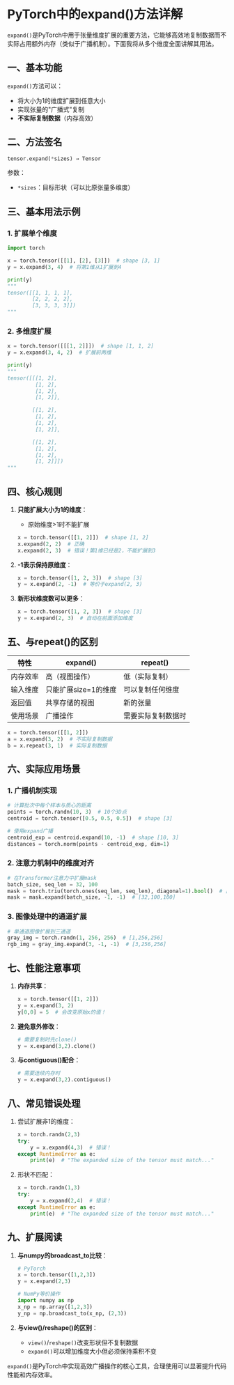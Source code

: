 # PyTorch中的expand()方法详解

`expand()`是PyTorch中用于张量维度扩展的重要方法，它能够高效地复制数据而不实际占用额外内存（类似于广播机制）。下面我将从多个维度全面讲解其用法。

## 一、基本功能

`expand()`方法可以：

*   将大小为1的维度扩展到任意大小
*   实现张量的"广播式"复制
*   **不实际复制数据**（内存高效）

## 二、方法签名

```python
tensor.expand(*sizes) → Tensor
```

参数：

*   `*sizes`：目标形状（可以比原张量多维度）

## 三、基本用法示例

### 1. 扩展单个维度

```python
import torch

x = torch.tensor([[1], [2], [3]])  # shape [3, 1]
y = x.expand(3, 4)  # 将第1维从1扩展到4

print(y)
"""
tensor([[1, 1, 1, 1],
        [2, 2, 2, 2],
        [3, 3, 3, 3]])
"""
```

### 2. 多维度扩展

```python
x = torch.tensor([[[1, 2]]])  # shape [1, 1, 2]
y = x.expand(3, 4, 2)  # 扩展前两维

print(y)
"""
tensor([[[1, 2],
         [1, 2],
         [1, 2],
         [1, 2]],

        [[1, 2],
         [1, 2],
         [1, 2],
         [1, 2]],

        [[1, 2],
         [1, 2],
         [1, 2],
         [1, 2]]])
"""
```

## 四、核心规则

1.  **只能扩展大小为1的维度**：
    *   原始维度>1时不能扩展
    ```python
    x = torch.tensor([[1, 2]])  # shape [1, 2]
    x.expand(2, 2)  # 正确
    x.expand(2, 3)  # 错误！第1维已经是2，不能扩展到3
    ```

2.  **-1表示保持原维度**：
    ```python
    x = torch.tensor([1, 2, 3])  # shape [3]
    y = x.expand(2, -1)  # 等价于expand(2, 3)
    ```

3.  **新形状维度数可以更多**：
    ```python
    x = torch.tensor([1, 2, 3])  # shape [3]
    y = x.expand(2, 3)  # 自动在前面添加维度
    ```

## 五、与repeat()的区别

| 特性   | expand()      | repeat()  |
| ---- | ------------- | --------- |
| 内存效率 | 高（视图操作）       | 低（实际复制）   |
| 输入维度 | 只能扩展size=1的维度 | 可以复制任何维度  |
| 返回值  | 共享存储的视图       | 新的张量      |
| 使用场景 | 广播操作          | 需要实际复制数据时 |

```python
x = torch.tensor([[1, 2]])
a = x.expand(3, 2)  # 不实际复制数据
b = x.repeat(3, 1)  # 实际复制数据
```

## 六、实际应用场景

### 1. 广播机制实现

```python
# 计算批次中每个样本与质心的距离
points = torch.randn(10, 3)  # 10个3D点
centroid = torch.tensor([0.5, 0.5, 0.5])  # shape [3]

# 使用expand广播
centroid_exp = centroid.expand(10, -1)  # shape [10, 3]
distances = torch.norm(points - centroid_exp, dim=1)
```

### 2. 注意力机制中的维度对齐

```python
# 在Transformer注意力中扩展mask
batch_size, seq_len = 32, 100
mask = torch.triu(torch.ones(seq_len, seq_len), diagonal=1).bool()  # [100,100]
mask = mask.expand(batch_size, -1, -1)  # [32,100,100]
```

### 3. 图像处理中的通道扩展

```python
# 单通道图像扩展到三通道
gray_img = torch.randn(1, 256, 256)  # [1,256,256]
rgb_img = gray_img.expand(3, -1, -1)  # [3,256,256]
```

## 七、性能注意事项

1.  **内存共享**：
    ```python
    x = torch.tensor([[1, 2]])
    y = x.expand(3, 2)
    y[0,0] = 5  # 会改变原始x的值！
    ```

2.  **避免意外修改**：
    ```python
    # 需要复制时先clone()
    y = x.expand(3,2).clone()
    ```

3.  **与contiguous()配合**：
    ```python
    # 需要连续内存时
    y = x.expand(3,2).contiguous()
    ```

## 八、常见错误处理

1.  尝试扩展非1的维度：
    ```python
    x = torch.randn(2,3)
    try:
        y = x.expand(4,3)  # 错误！
    except RuntimeError as e:
        print(e)  # "The expanded size of the tensor must match..."
    ```

2.  形状不匹配：
    ```python
    x = torch.randn(1,3)
    try:
        y = x.expand(2,4)  # 错误！
    except RuntimeError as e:
        print(e)  # "The expanded size of the tensor must match..."
    ```

## 九、扩展阅读

1.  **与numpy的broadcast\_to比较**：
    ```python
    # PyTorch
    x = torch.tensor([1,2,3])
    y = x.expand(2,3)

    # NumPy等价操作
    import numpy as np
    x_np = np.array([1,2,3])
    y_np = np.broadcast_to(x_np, (2,3))
    ```

2.  **与view()/reshape()的区别**：
    *   `view()`/`reshape()`改变形状但不复制数据
    *   `expand()`可以增加维度大小但必须保持乘积不变

`expand()`是PyTorch中实现高效广播操作的核心工具，合理使用可以显著提升代码性能和内存效率。
